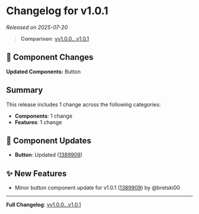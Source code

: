# Changelog for v1.0.1

*Released on 2025-07-20*

> **Comparison**: [vv1.0.0...v1.0.1](../../compare/vv1.0.0...v1.0.1)

## 🧩 Component Changes

**Updated Components:** Button

## Summary

This release includes 1 change across the following categories:

- **Components**: 1 change
- **Features**: 1 change

## 🔄 Component Updates

- **Button**: Updated ([1389909](../../commit/1389909))

## ✨ New Features

- Minor button component update for v1.0.1 ([1389909](../../commit/1389909)) by @bretski00

---

**Full Changelog**: [vv1.0.0...v1.0.1](../../compare/vv1.0.0...v1.0.1)

